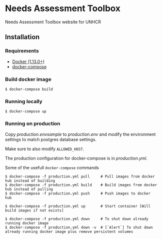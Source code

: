 # Needs Assessment Toolbox

Needs Assessment Toolbox website for UNHCR

## Installation

### Requirements

* [Docker (1.13.0+)](https://docs.docker.com/engine/installation/)
* [docker-compose](https://github.com/docker/compose/releases)

### Build docker image

```
$ docker-compose build
```

### Running locally

```
$ docker-compose up
```

### Running on production

Copy *production.envsample* to *production.env* and modify the environment settings to match postgres database settings.

Make sure to also modify `ALLOWED_HOST`.

The production configuration for docker-compose is in *production.yml*.

Some of the usefull `docker-compose` commands

```
$ docker-compose -f production.yml pull     # Pull images from docker hub instead of building
$ docker-compose -f production.yml build    # Build images from docker hub instead of pulling
$ docker-compose -f production.yml push     # Push images to docker hub

$ docker-compose -f production.yml up       # Start container [Will build images if not exists]

$ docker-compose -f production.yml down     # To shut down already running docker image
$ docker-compose -f production.yml down -v  # [`Alert`] To shut down already running docker image plus remove persistent volumes
```

